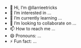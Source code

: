 - 👋 Hi, I’m @llarrieetricks
- 👀 I’m interested in ...
- 🌱 I’m currently learning ...
- 💞️ I’m looking to collaborate on ...
- 📫 How to reach me ...
- 😄 Pronouns: ...
- ⚡ Fun fact: ...

<!---
llarrieetricks/llarrieetricks is a ✨ special ✨ repository because its `README.md` (this file) appears on your GitHub profile.
You can click the Preview link to take a look at your changes.
--->
